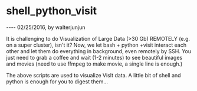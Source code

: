 # shell_python_visit
---- 02/25/2016, by walterjunjun

It is challenging to do Visualization of Large Data (>30 Gb) REMOTELY (e.g. on a super cluster), isn't it? Now, we let bash + python +visit interact each other and let them do everything in background, even remotely by SSH. You just need to grab a coffee and wait (1-2 minutes) to see beautiful images and movies (need to use ffmpeg to make movie, a single line is enough.)

The above scripts are used to visualize VisIt data. A little bit of shell and python is enough for you to digest them...




